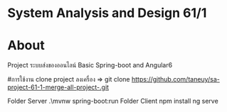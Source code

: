 ﻿# System Analysis and Design 61/1

# About

Project ระบบส่งของออนไลน์
Basic Spring-boot and Angular6

#การใช้งาน
clone project ลงเครื่อง => git clone https://github.com/taneuy/sa-project-61-1-merge-all-project-.git

Folder Server
	.\mvnw spring-boot:run
Folder Client
	npm install
	ng serve